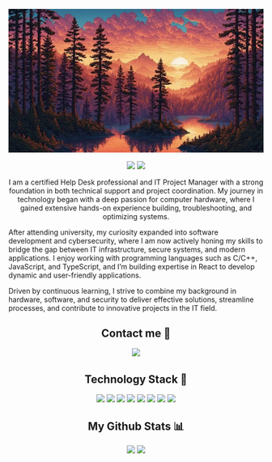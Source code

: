 <p align="center">
 <img src="https://github.com/Kozirr/Kozirr/blob/main/images/background.jpg" />
</p>

<p align="center">
 <img src="https://img.shields.io/github/followers/Kozirr?style=for-the-badge&label=FOLLOWERS&color=red"/>
 <img src="https://img.shields.io/github/stars/Kozirr?style=for-the-badge&color=red">
</p>

<p align="center">
I am a certified Help Desk professional and IT Project Manager with a strong foundation in both technical support and project coordination. My journey in technology began with a deep passion for computer hardware, where I gained extensive hands-on experience building, troubleshooting, and optimizing systems.

After attending university, my curiosity expanded into software development and cybersecurity, where I am now actively honing my skills to bridge the gap between IT infrastructure, secure systems, and modern applications. I enjoy working with programming languages such as C/C++, JavaScript, and TypeScript, and I’m building expertise in React to develop dynamic and user-friendly applications.

Driven by continuous learning, I strive to combine my background in hardware, software, and security to deliver effective solutions, streamline processes, and contribute to innovative projects in the IT field.
</p>

<h2 align="center">Contact me 📩</h2>

<p align="center">
  <a href="https://discordapp.com/users/699319454739464224">
    <img src="https://img.shields.io/badge/Discord-%235865F2.svg?style=for-the-badge&logo=discord&logoColor=white"/>
  </a>
</p>

<h2 align="center">Technology Stack 🚀</h2>

<p align="center">
  <img src="https://img.shields.io/badge/C-%23121011.svg?style=for-the-badge&logo=c&logoColor=white"/>
  <img src="https://img.shields.io/badge/C++-%23121011.svg?style=for-the-badge&logo=cplusplus&logoColor=white"/>
  <img src="https://img.shields.io/badge/Rust-%23121011.svg?style=for-the-badge&logo=rust&logoColor=white"/>
  <img src="https://img.shields.io/badge/GO-%23121011.svg?style=for-the-badge&logo=go&logoColor=white"/>
  <img src="https://img.shields.io/badge/JavaScript-%23121011.svg?style=for-the-badge&logo=javascript&logoColor=white"/>
  <img src="https://img.shields.io/badge/TypeScript-%23121011.svg?style=for-the-badge&logo=typescript&logoColor=white"/>
  <img src="https://img.shields.io/badge/React-%23121011.svg?style=for-the-badge&logo=react&logoColor=white"/>
  <img src="https://img.shields.io/badge/Debian-%23121011.svg?style=for-the-badge&logo=debian&logoColor=white"/>
  
</p>

<!-- <h2 align="center">Pinned Repositories 📌</h2>

<p align="center">
 <a href="https://github.com/Kozirr/Simple-Calculator">
  <img align="center" src="https://github-readme-stats-theyka.vercel.app/api/pin/?username=Kozirr&repo=simple-calculator&theme=radical&show_icons=true&disable_animations=true&show_owner=true" />
</p> -->

<h2 align="center">My Github Stats 📊</h2>

<p align="center">
  <img src="https://github-readme-stats-theyka.vercel.app/api?username=Kozirr&show_icons=true&theme=radical&line_height=28">
  <img src="https://github-readme-stats-theyka.vercel.app/api/top-langs/?username=Kozirr&layout=donut&theme=radical&exclude_repo=github-readme-stats">
</p>
